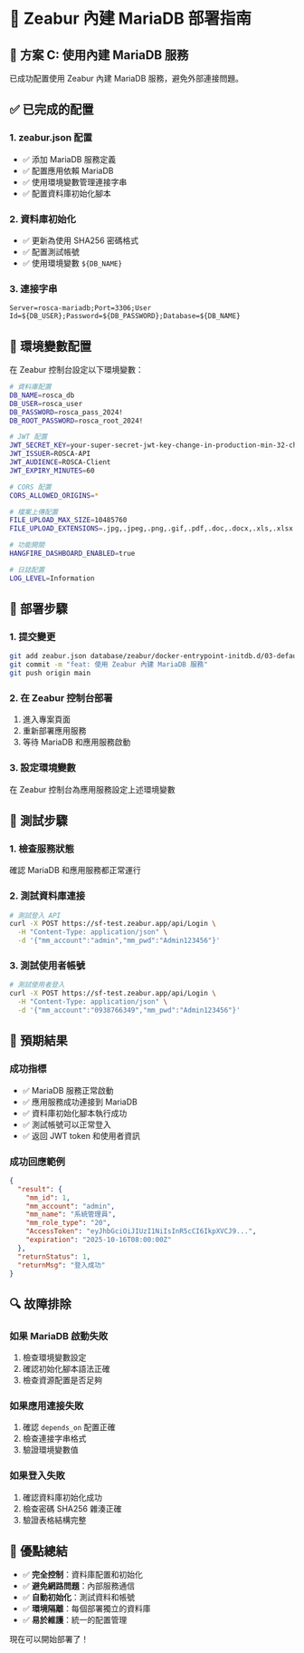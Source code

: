 # 🚀 Zeabur 內建 MariaDB 部署指南

## 🎯 方案 C: 使用內建 MariaDB 服務

已成功配置使用 Zeabur 內建 MariaDB 服務，避免外部連接問題。

## ✅ 已完成的配置

### 1. zeabur.json 配置
- ✅ 添加 MariaDB 服務定義
- ✅ 配置應用依賴 MariaDB
- ✅ 使用環境變數管理連接字串
- ✅ 配置資料庫初始化腳本

### 2. 資料庫初始化
- ✅ 更新為使用 SHA256 密碼格式
- ✅ 配置測試帳號
- ✅ 使用環境變數 `${DB_NAME}`

### 3. 連接字串
```
Server=rosca-mariadb;Port=3306;User Id=${DB_USER};Password=${DB_PASSWORD};Database=${DB_NAME}
```

## 🔧 環境變數配置

在 Zeabur 控制台設定以下環境變數：

```bash
# 資料庫配置
DB_NAME=rosca_db
DB_USER=rosca_user
DB_PASSWORD=rosca_pass_2024!
DB_ROOT_PASSWORD=rosca_root_2024!

# JWT 配置
JWT_SECRET_KEY=your-super-secret-jwt-key-change-in-production-min-32-chars-rosca-2024
JWT_ISSUER=ROSCA-API
JWT_AUDIENCE=ROSCA-Client
JWT_EXPIRY_MINUTES=60

# CORS 配置
CORS_ALLOWED_ORIGINS=*

# 檔案上傳配置
FILE_UPLOAD_MAX_SIZE=10485760
FILE_UPLOAD_EXTENSIONS=.jpg,.jpeg,.png,.gif,.pdf,.doc,.docx,.xls,.xlsx

# 功能開關
HANGFIRE_DASHBOARD_ENABLED=true

# 日誌配置
LOG_LEVEL=Information
```

## 🚀 部署步驟

### 1. 提交變更
```bash
git add zeabur.json database/zeabur/docker-entrypoint-initdb.d/03-default-user.sql
git commit -m "feat: 使用 Zeabur 內建 MariaDB 服務"
git push origin main
```

### 2. 在 Zeabur 控制台部署
1. 進入專案頁面
2. 重新部署應用服務
3. 等待 MariaDB 和應用服務啟動

### 3. 設定環境變數
在 Zeabur 控制台為應用服務設定上述環境變數

## 🧪 測試步驟

### 1. 檢查服務狀態
確認 MariaDB 和應用服務都正常運行

### 2. 測試資料庫連接
```bash
# 測試登入 API
curl -X POST https://sf-test.zeabur.app/api/Login \
  -H "Content-Type: application/json" \
  -d '{"mm_account":"admin","mm_pwd":"Admin123456"}'
```

### 3. 測試使用者帳號
```bash
# 測試使用者登入
curl -X POST https://sf-test.zeabur.app/api/Login \
  -H "Content-Type: application/json" \
  -d '{"mm_account":"0938766349","mm_pwd":"Admin123456"}'
```

## 🎯 預期結果

### 成功指標
- ✅ MariaDB 服務正常啟動
- ✅ 應用服務成功連接到 MariaDB
- ✅ 資料庫初始化腳本執行成功
- ✅ 測試帳號可以正常登入
- ✅ 返回 JWT token 和使用者資訊

### 成功回應範例
```json
{
  "result": {
    "mm_id": 1,
    "mm_account": "admin",
    "mm_name": "系統管理員",
    "mm_role_type": "20",
    "AccessToken": "eyJhbGciOiJIUzI1NiIsInR5cCI6IkpXVCJ9...",
    "expiration": "2025-10-16T08:00:00Z"
  },
  "returnStatus": 1,
  "returnMsg": "登入成功"
}
```

## 🔍 故障排除

### 如果 MariaDB 啟動失敗
1. 檢查環境變數設定
2. 確認初始化腳本語法正確
3. 檢查資源配置是否足夠

### 如果應用連接失敗
1. 確認 `depends_on` 配置正確
2. 檢查連接字串格式
3. 驗證環境變數值

### 如果登入失敗
1. 確認資料庫初始化成功
2. 檢查密碼 SHA256 雜湊正確
3. 驗證表格結構完整

## 📝 優點總結

- ✅ **完全控制**：資料庫配置和初始化
- ✅ **避免網路問題**：內部服務通信
- ✅ **自動初始化**：測試資料和帳號
- ✅ **環境隔離**：每個部署獨立的資料庫
- ✅ **易於維護**：統一的配置管理

現在可以開始部署了！